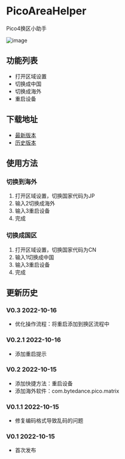 # PicoAreaHelper
Pico4换区小助手

![image](https://user-images.githubusercontent.com/51113234/196015898-a0fa014b-0b8f-45ef-9093-1154ba2ae3f9.png)

## 功能列表
- 打开区域设置
- 切换成中国
- 切换成海外
- 重启设备

## 下载地址
- [最新版本](https://github.com/CMoyuer/PicoAreaHelper/archive/refs/heads/main.zip)
- [历史版本](https://github.com/CMoyuer/PicoAreaHelper/releases)

## 使用方法

### 切换到海外
1. 打开区域设置，切换国家代码为JP
2. 输入2切换成海外
3. 输入3重启设备
3. 完成

### 切换成国区
1. 打开区域设置，切换国家代码为CN
2. 输入1切换成中国
3. 输入3重启设备
4. 完成

## 更新历史
### V0.3 2022-10-16
- 优化操作流程：将重启添加到换区流程中
### V0.2.1 2022-10-16
- 添加重启提示
### V0.2 2022-10-15
- 添加快捷方法：重启设备
- 添加海外软件：com.bytedance.pico.matrix
### V0.1.1 2022-10-15
- 修复编码格式导致乱码的问题
### V0.1 2022-10-15
- 首次发布
